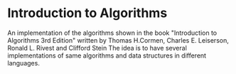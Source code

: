 # Introduction to Algorithms
An implementation of the algorithms shown in the book "Introduction to Algorithms 3rd Edition" written by Thomas H.Cormen, Charles E. Leiserson, Ronald L. Rivest and Clifford Stein
The idea is to have several implementations of same algorithms and data structures in different languages.
